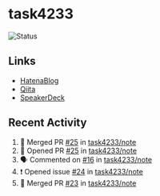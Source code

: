 # task4233
![Status](https://github-readme-stats.vercel.app/api?username=task4233&count_private=true&show_icons=true&theme=chartreuse-dark)

## Links
 - [HatenaBlog](https://task4233.hatenablog.com/)
 - [Qiita](https://qiita.com/task4233)
 - [SpeakerDeck](https://speakerdeck.com/task4233)

## Recent Activity
<!--START_SECTION:activity-->
1. 🎉 Merged PR [#25](https://github.com/task4233/note/pull/25) in [task4233/note](https://github.com/task4233/note)
2. 💪 Opened PR [#25](https://github.com/task4233/note/pull/25) in [task4233/note](https://github.com/task4233/note)
3. 🗣 Commented on [#16](https://github.com/task4233/note/issues/16) in [task4233/note](https://github.com/task4233/note)
4. ❗️ Opened issue [#24](https://github.com/task4233/note/issues/24) in [task4233/note](https://github.com/task4233/note)
5. 🎉 Merged PR [#23](https://github.com/task4233/note/pull/23) in [task4233/note](https://github.com/task4233/note)
<!--END_SECTION:activity-->
